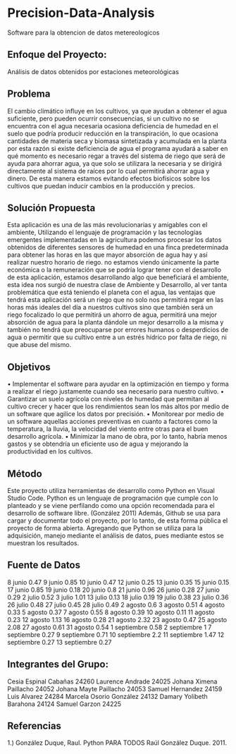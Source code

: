 # Precision-Data-Analysis
Software para la obtencion de datos metereologicos 

## Enfoque del Proyecto:
Análisis de datos obtenidos por 
estaciones meteorológicas

## Problema  
El cambio climático influye en los cultivos, ya que  ayudan a obtener el agua suficiente, pero  pueden ocurrir consecuencias, si un cultivo no se encuentra con el agua necesaria  ocasiona deficiencia de humedad en el suelo que podría producir reducción en la transpiración, lo que ocasiona cantidades de materia seca y biomasa sintetizada y acumulada en la planta  por esta razón si existe deficiencia de agua el programa ayudará a saber en qué momento es necesario regar a través del sistema de riego que será de ayuda para  ahorrar  agua, ya que solo se utilizara la necesaria y se dirigirá directamente al sistema de raíces por lo cual permitirá ahorrar agua y dinero. De esta manera estamos evitando efectos biofísicos sobre los cultivos que puedan  inducir cambios en la producción y precios.


## Solución Propuesta
Esta aplicación es una de las más revolucionarias y amigables con el ambiente, Utilizando el lenguaje de programación y las tecnologías emergentes implementadas en la agricultura podemos procesar los datos obtenidos de diferentes sensores de humedad en una finca predeterminada para obtener las horas en las que mayor absorción de agua hay y así realizar nuestro horario de riego. no estamos viendo únicamente la parte económica o la remuneración que se podría lograr tener con el desarrollo de esta aplicación, estamos desarrollando algo que beneficiará el ambiente, esta idea nos surgió de nuestra clase de Ambiente y Desarrollo, al ver tanta problemática que está teniendo el planeta con el agua, las ventajas que tendrá esta aplicación será un riego que no solo nos permitirá regar en las horas más ideales del día a  nuestros cultivos sino que también será un riego focalizado lo que permitirá un ahorro de agua, permitirá una mejor absorción de agua para la planta dándole un mejor desarrollo a la misma y también no tendrá que preocuparse por errores humanos o desperdicios de agua o permitir que su cultivo entre a un estrés hídrico por falta de riego, ni que abuse del mismo.

## Objetivos
•	Implementar el software para ayudar en la optimización en tiempo y forma a realizar el riego justamente cuando sea necesario para nuestro cultivo.
•	Garantizar un suelo agrícola con niveles de humedad que permitan al cultivo crecer y hacer que los rendimientos sean los más altos por medio de un software que agilice los datos por precisión. 
•	Monitorear por medio de un software aquellas acciones preventivas en cuanto a factores como la temperatura, la lluvia, la velocidad del viento entre otras para el buen desarrollo agrícola. 
•	Minimizar la mano de obra, por lo tanto, habría menos gastos y se obtendría un eficiente uso de agua y mejorando la productividad en los cultivos.

## Método
Este proyecto utiliza herramientas de desarrollo como Python en Visual Studio Code. Python es un lenguaje de programación que cumple con lo planteado y se viene perfilando como una opción recomendada para el desarrollo de software libre. (González 2011) Además, Github se usa para cargar y documentar todo el proyecto, por lo tanto, de esta forma pública el proyecto de forma abierta. Agregando que Python se utiliza para la adquisición, manejo mediante el análisis de datos, pues mediante estos se muestran los resultados. 

## Fuente de Datos

8	junio	 	0.47
9	junio	 	0.85
10	junio	 	0.47
12	junio	 	0.25
13	junio	 	0.35
15	junio	 	0.15
17	junio	 	0.85
19	junio	 	0.18
20	junio	 	0.8
21	junio	 	0.96
26	junio	 	0.28
27	junio	 	0.29
2	julio	 	0.52
3	julio	 	1.01
13	julio	 	0.13
18	julio	 	0.19
19	julio	 	0.38
23	julio	 	0.36
26	julio	 	0.48
27	julio	 	0.45
28	julio	 	0.49
2	agosto	 	0.6
3	agosto	 	0.51
4	agosto	 	0.33
5	agosto	 	0.37
7	agosto	 	0.55
8	agosto	 	0.39
10	agosto	 	0.11
11	agosto	 	0.23
12	agosto	 	1.13
16	agosto	 	0.28
21	agosto	 	2.32
23	agosto	 	0.47
25	agosto	 	2.08
27	agosto	 	0.61
31	agosto	 	0.54
1	septiembre	 	0.58
2	septiembre	 	1
7	septiembre	 	0.27
9	septiembre	 	0.71
10	septiembre	 	2.2
11	septiembre	 	1.47
12	septiembre	 	0.27
13	septiembre	 	0.27

## Integrantes del Grupo:
Cesia Espinal Cabañas 24260
Laurence Andrade 24025
Johana Ximena Paillacho 24052
Johana Mayte Paillacho 24053
Samuel Hernandez 24159
Luis Alvarez 24284
Marcela Osorio González 24132
Damary Yolibeth Barahona 24124
Samuel Garzon 24225

## Referencias 
1.) González Duque, Raul. Python PARA TODOS Raúl González Duque. 2011.
